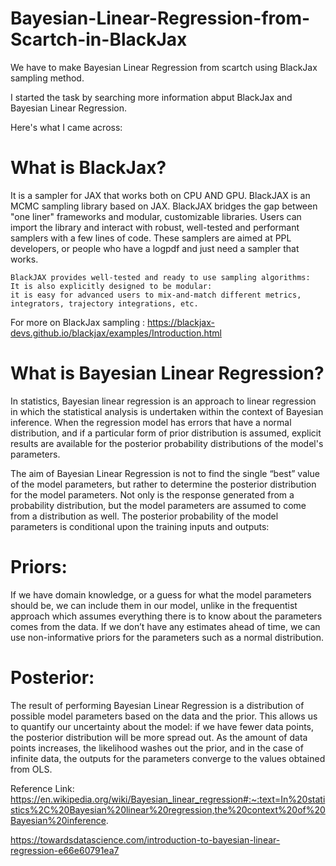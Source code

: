 # Bayesian-Linear-Regression-from-Scartch-in-BlackJax

We have to make Bayesian Linear Regression from scartch using BlackJax sampling method.

I started the task by searching more information abput BlackJax and Bayesian Linear Regression.

Here's what I came across:
   
   # What is BlackJax?
   It is a sampler for JAX that works both on CPU AND GPU. BlackJAX is an MCMC sampling library based on JAX.
 BlackJAX bridges the gap between "one liner" frameworks and modular, customizable libraries.
Users can import the library and interact with robust, well-tested and performant samplers with a few lines of code. These samplers are aimed at PPL developers, or people who have a logpdf and just need a sampler that works.
   
    BlackJAX provides well-tested and ready to use sampling algorithms: 
    It is also explicitly designed to be modular: 
    it is easy for advanced users to mix-and-match different metrics, integrators, trajectory integrations, etc.
    
   For more on BlackJax sampling : https://blackjax-devs.github.io/blackjax/examples/Introduction.html
    
   # What is Bayesian Linear Regression?
  In statistics, Bayesian linear regression is an approach to linear regression in which the statistical analysis is undertaken within the context of Bayesian inference. When the regression model has errors that have a normal distribution, and if a particular form of prior distribution is assumed, explicit results are available for the posterior probability distributions of the model's parameters.

The aim of Bayesian Linear Regression is not to find the single “best” value of the model parameters, but rather to determine the posterior distribution for the model parameters. Not only is the response generated from a probability distribution, but the model parameters are assumed to come from a distribution as well. The posterior probability of the model parameters is conditional upon the training inputs and outputs:

# Priors: 
If we have domain knowledge, or a guess for what the model parameters should be, we can include them in our model, unlike in the frequentist approach which assumes everything there is to know about the parameters comes from the data. If we don’t have any estimates ahead of time, we can use non-informative priors for the parameters such as a normal distribution.
# Posterior: 
The result of performing Bayesian Linear Regression is a distribution of possible model parameters based on the data and the prior. This allows us to quantify our uncertainty about the model: if we have fewer data points, the posterior distribution will be more spread out.
As the amount of data points increases, the likelihood washes out the prior, and in the case of infinite data, the outputs for the parameters converge to the values obtained from OLS.

Reference Link: https://en.wikipedia.org/wiki/Bayesian_linear_regression#:~:text=In%20statistics%2C%20Bayesian%20linear%20regression,the%20context%20of%20Bayesian%20inference.

https://towardsdatascience.com/introduction-to-bayesian-linear-regression-e66e60791ea7


                       
                               









                               
                               





                               
 
    
    
